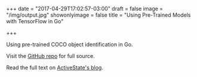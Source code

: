 +++
date = "2017-04-29T17:02:57-03:00"
draft = false
image = "/img/output.jpg"
showonlyimage = false
title = "Using Pre-Trained Models with TensorFlow in Go"

+++

Using pre-trained COCO object identification in Go.
<!--more-->

Visit the [GitHub repo](https://github.com/ActiveState/gococo) for full source.

Read the full text on [ActiveState's blog](https://www.activestate.com/blog/2017/08/using-pre-trained-models-tensorflow-go).
